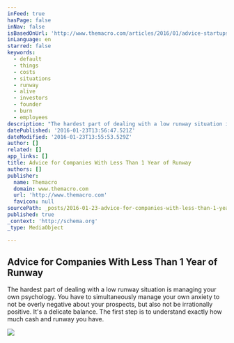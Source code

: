 ```yaml
---
inFeed: true
hasPage: false
inNav: false
isBasedOnUrl: 'http://www.themacro.com/articles/2016/01/advice-startups-running-out-of-money/'
inLanguage: en
starred: false
keywords:
  - default
  - things
  - costs
  - situations
  - runway
  - alive
  - investors
  - founder
  - burn
  - employees
description: "The hardest part of dealing with a low runway situation is managing your own psychology. You have to simultaneously manage your own anxiety to not be overly negative about your prospects, but also not be irrationally positive. It's a delicate balance. The first step is to understand exactly how much cash and runway you have."
datePublished: '2016-01-23T13:56:47.521Z'
dateModified: '2016-01-23T13:55:53.529Z'
author: []
related: []
app_links: []
title: Advice for Companies With Less Than 1 Year of Runway
authors: []
publisher:
  name: Themacro
  domain: www.themacro.com
  url: 'http://www.themacro.com'
  favicon: null
sourcePath: _posts/2016-01-23-advice-for-companies-with-less-than-1-year-of-runway.md
published: true
_context: 'http://schema.org'
_type: MediaObject

---
```

<article style=""><h1>Advice for Companies With Less Than 1 Year of Runway</h1><p>The hardest part of dealing with a low runway situation is managing your own psychology. You have to simultaneously manage your own anxiety to not be overly negative about your prospects, but also not be irrationally positive. It's a delicate balance. The first step is to understand exactly how much cash and runway you have.</p><img src="https://s3-us-west-2.amazonaws.com/the-grid-img/p/e65e02bf3fbda6cea3d4e3203e9fb69aaee06494.png" /></article>